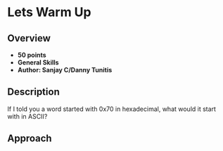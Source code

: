 # Lets Warm Up

## Overview
- **50 points**
- **General Skills**
- **Author: Sanjay C/Danny Tunitis**

## Description
If I told you a word started with 0x70 in hexadecimal, what would it start with in ASCII? 

## Approach
